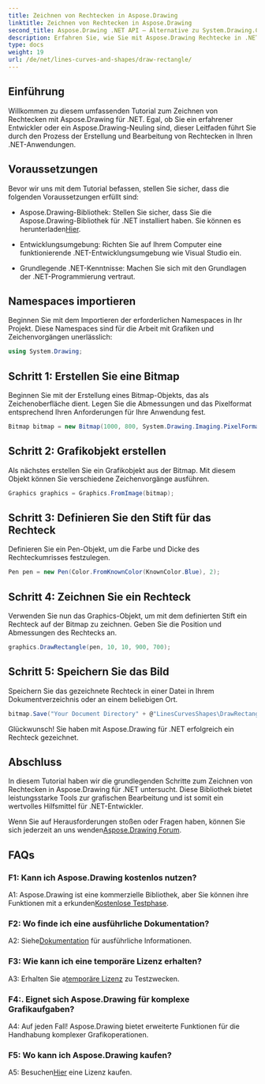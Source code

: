 ```yaml
---
title: Zeichnen von Rechtecken in Aspose.Drawing
linktitle: Zeichnen von Rechtecken in Aspose.Drawing
second_title: Aspose.Drawing .NET API – Alternative zu System.Drawing.Common
description: Erfahren Sie, wie Sie mit Aspose.Drawing Rechtecke in .NET zeichnen. Schritt-für-Schritt-Anleitung mit Codebeispielen.
type: docs
weight: 19
url: /de/net/lines-curves-and-shapes/draw-rectangle/
---
```

## Einführung

Willkommen zu diesem umfassenden Tutorial zum Zeichnen von Rechtecken mit Aspose.Drawing für .NET. Egal, ob Sie ein erfahrener Entwickler oder ein Aspose.Drawing-Neuling sind, dieser Leitfaden führt Sie durch den Prozess der Erstellung und Bearbeitung von Rechtecken in Ihren .NET-Anwendungen.

## Voraussetzungen

Bevor wir uns mit dem Tutorial befassen, stellen Sie sicher, dass die folgenden Voraussetzungen erfüllt sind:

- Aspose.Drawing-Bibliothek: Stellen Sie sicher, dass Sie die Aspose.Drawing-Bibliothek für .NET installiert haben. Sie können es herunterladen[Hier](https://releases.aspose.com/drawing/net/).

- Entwicklungsumgebung: Richten Sie auf Ihrem Computer eine funktionierende .NET-Entwicklungsumgebung wie Visual Studio ein.

- Grundlegende .NET-Kenntnisse: Machen Sie sich mit den Grundlagen der .NET-Programmierung vertraut.

## Namespaces importieren

Beginnen Sie mit dem Importieren der erforderlichen Namespaces in Ihr Projekt. Diese Namespaces sind für die Arbeit mit Grafiken und Zeichenvorgängen unerlässlich:

```csharp
using System.Drawing;
```

## Schritt 1: Erstellen Sie eine Bitmap

Beginnen Sie mit der Erstellung eines Bitmap-Objekts, das als Zeichenoberfläche dient. Legen Sie die Abmessungen und das Pixelformat entsprechend Ihren Anforderungen für Ihre Anwendung fest.

```csharp
Bitmap bitmap = new Bitmap(1000, 800, System.Drawing.Imaging.PixelFormat.Format32bppPArgb);
```

## Schritt 2: Grafikobjekt erstellen

Als nächstes erstellen Sie ein Grafikobjekt aus der Bitmap. Mit diesem Objekt können Sie verschiedene Zeichenvorgänge ausführen.

```csharp
Graphics graphics = Graphics.FromImage(bitmap);
```

## Schritt 3: Definieren Sie den Stift für das Rechteck

Definieren Sie ein Pen-Objekt, um die Farbe und Dicke des Rechteckumrisses festzulegen.

```csharp
Pen pen = new Pen(Color.FromKnownColor(KnownColor.Blue), 2);
```

## Schritt 4: Zeichnen Sie ein Rechteck

Verwenden Sie nun das Graphics-Objekt, um mit dem definierten Stift ein Rechteck auf der Bitmap zu zeichnen. Geben Sie die Position und Abmessungen des Rechtecks an.

```csharp
graphics.DrawRectangle(pen, 10, 10, 900, 700);
```

## Schritt 5: Speichern Sie das Bild

Speichern Sie das gezeichnete Rechteck in einer Datei in Ihrem Dokumentverzeichnis oder an einem beliebigen Ort.

```csharp
bitmap.Save("Your Document Directory" + @"LinesCurvesShapes\DrawRectangle_out.png");
```

Glückwunsch! Sie haben mit Aspose.Drawing für .NET erfolgreich ein Rechteck gezeichnet.

## Abschluss

In diesem Tutorial haben wir die grundlegenden Schritte zum Zeichnen von Rechtecken in Aspose.Drawing für .NET untersucht. Diese Bibliothek bietet leistungsstarke Tools zur grafischen Bearbeitung und ist somit ein wertvolles Hilfsmittel für .NET-Entwickler.

 Wenn Sie auf Herausforderungen stoßen oder Fragen haben, können Sie sich jederzeit an uns wenden[Aspose.Drawing Forum](https://forum.aspose.com/c/diagram/17).

## FAQs

### F1: Kann ich Aspose.Drawing kostenlos nutzen?

 A1: Aspose.Drawing ist eine kommerzielle Bibliothek, aber Sie können ihre Funktionen mit a erkunden[Kostenlose Testphase](https://releases.aspose.com/).

### F2: Wo finde ich eine ausführliche Dokumentation?

 A2: Siehe[Dokumentation](https://reference.aspose.com/drawing/net/) für ausführliche Informationen.

### F3: Wie kann ich eine temporäre Lizenz erhalten?

 A3: Erhalten Sie a[temporäre Lizenz](https://purchase.aspose.com/temporary-license/) zu Testzwecken.

### F4:. Eignet sich Aspose.Drawing für komplexe Grafikaufgaben?

A4: Auf jeden Fall! Aspose.Drawing bietet erweiterte Funktionen für die Handhabung komplexer Grafikoperationen.

### F5: Wo kann ich Aspose.Drawing kaufen?

 A5: Besuchen[Hier](https://purchase.aspose.com/buy) eine Lizenz kaufen.